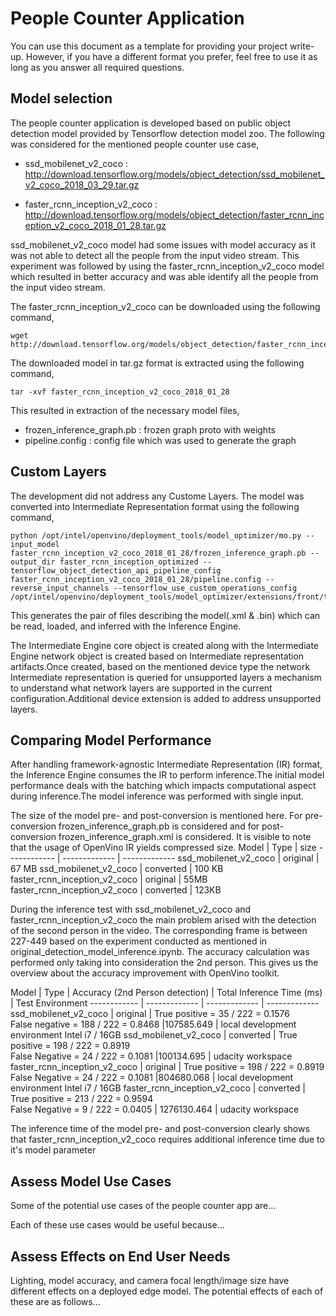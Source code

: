 # People Counter Application

You can use this document as a template for providing your project write-up. However, if you
have a different format you prefer, feel free to use it as long as you answer all required
questions.

## Model selection
The people counter application is developed based on public object detection model provided by Tensorflow detection model zoo. The following was considered for the mentioned people counter use case,
- ssd_mobilenet_v2_coco : http://download.tensorflow.org/models/object_detection/ssd_mobilenet_v2_coco_2018_03_29.tar.gz

- faster_rcnn_inception_v2_coco :  http://download.tensorflow.org/models/object_detection/faster_rcnn_inception_v2_coco_2018_01_28.tar.gz

ssd_mobilenet_v2_coco model had some issues with model accuracy as it was not able to detect all the people from the input video stream. This experiment was followed by using the faster_rcnn_inception_v2_coco model which resulted in better accuracy and was able identify all the people from the input video stream.

The faster_rcnn_inception_v2_coco can be downloaded using the following command,
```
wget  http://download.tensorflow.org/models/object_detection/faster_rcnn_inception_v2_coco_2018_01_28.tar.gz
```

The downloaded model in tar.gz format is extracted using the following command,
```
tar -xvf faster_rcnn_inception_v2_coco_2018_01_28
```

This resulted in extraction of the necessary model files,
- frozen_inference_graph.pb : frozen graph proto with weights
- pipeline.config : config file which was used to generate the graph

## Custom Layers
The development did not address any Custome Layers.
The model was converted into Intermediate Representation format using the following command,

```
python /opt/intel/openvino/deployment_tools/model_optimizer/mo.py --input_model faster_rcnn_inception_v2_coco_2018_01_28/frozen_inference_graph.pb --output_dir faster_rcnn_inception_optimized --tensorflow_object_detection_api_pipeline_config faster_rcnn_inception_v2_coco_2018_01_28/pipeline.config --reverse_input_channels --tensorflow_use_custom_operations_config /opt/intel/openvino/deployment_tools/model_optimizer/extensions/front/tf/faster_rcnn_support.json
```
This generates the pair of files describing the model(.xml & .bin) which can be read, loaded, and inferred with the Inference Engine.

The Intermediate Engine core object is created along with the Intermediate Engine network object is created based on Intermediate representation artifacts.Once created, based on the mentioned device type the network Intermediate representation is queried for unsupported layers a mechanism to understand what network layers are supported in the current configuration.Additional device extension is added to address unsupported layers.

## Comparing Model Performance

After handling framework-agnostic Intermediate Representation (IR) format, the Inference Engine consumes the IR to perform inference.The initial model performance deals with the batching which impacts computational aspect during inference.The model inference was performed with single input.

The size of the model pre- and post-conversion is mentioned here. For pre-conversion frozen_inference_graph.pb is considered and for post-conversion frozen_inference_graph.xml is considered. It is visible to note that the usage of OpenVino IR yields compressed size.
Model | Type | size
------------ | ------------- | -------------
ssd_mobilenet_v2_coco | original | 67 MB
ssd_mobilenet_v2_coco | converted | 100 KB
faster_rcnn_inception_v2_coco | original | 55MB
faster_rcnn_inception_v2_coco | converted | 123KB

During the inference test with ssd_mobilenet_v2_coco and faster_rcnn_inception_v2_coco the main problem arised with the detection of the second person in the video. The corresponding frame is between 227-449 based on the experiment conducted as mentioned in original_detection_model_inference.ipynb. The accuracy calculation was performed only taking into consideration the 2nd person. This gives us the overview about the accuracy improvement with OpenVino toolkit.

Model | Type | Accuracy (2nd Person detection) | Total Inference Time (ms) | Test Environment
------------ | ------------- | ------------- | -------------
ssd_mobilenet_v2_coco | original | True positive = 35 / 222 = 0.1576 <br> False negative = 188 / 222 = 0.8468 |107585.649 | local development environment Intel i7 / 16GB
ssd_mobilenet_v2_coco | converted | True positive = 198 / 222 = 0.8919 <br> False Negative = 24 / 222 = 0.1081 |100134.695 | udacity workspace
faster_rcnn_inception_v2_coco | original | True positive = 198 / 222 = 0.8919 <br> False Negative = 24 / 222 = 0.1081 |804680.068 | local development environment Intel i7 / 16GB
faster_rcnn_inception_v2_coco | converted | True positive = 213 / 222 = 0.9594 <br> False Negative = 9 / 222 = 0.0405 | 1276130.464 | udacity workspace


The inference time of the model pre- and post-conversion clearly shows that faster_rcnn_inception_v2_coco requires additional inference time due to it's model parameter

## Assess Model Use Cases

Some of the potential use cases of the people counter app are...

Each of these use cases would be useful because...

## Assess Effects on End User Needs

Lighting, model accuracy, and camera focal length/image size have different effects on a
deployed edge model. The potential effects of each of these are as follows...
